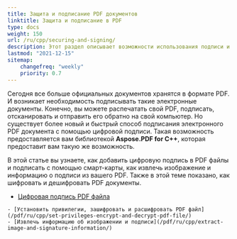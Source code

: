 ```yaml
---
title: Защита и подписание PDF документов
linktitle: Защита и подписание в PDF
type: docs
weight: 150
url: /ru/cpp/securing-and-signing/
description: Этот раздел описывает возможности использования подписи и защиты вашего PDF документа с помощью C++
lastmod: "2021-12-15"
sitemap:
    changefreq: "weekly"
    priority: 0.7
---
```


Сегодня все больше официальных документов хранятся в формате PDF. И возникает необходимость подписывать такие электронные документы. Конечно, вы можете распечатать свой PDF, подписать, отсканировать и отправить его обратно на свой компьютер. Но существует более новый и быстрый способ подписания электронного PDF документа с помощью цифровой подписи. Такая возможность предоставляется вам библиотекой **Aspose.PDF for C++**, которая предоставит вам такую же возможность.

В этой статье вы узнаете, как добавить цифровую подпись в PDF файлы и подписать с помощью смарт-карты, как извлечь изображение и информацию о подписи из вашего PDF. Также в этой теме показано, как шифровать и дешифровать PDF документы.

- [Цифровая подпись PDF файла](/pdf/ru/cpp/digitally-sign-pdf-file/)
```
- [Установить привилегии, зашифровать и расшифровать PDF файл](/pdf/ru/cpp/set-privileges-encrypt-and-decrypt-pdf-file/)
- [Извлечь информацию об изображении и подписи](/pdf/ru/cpp/extract-image-and-signature-information/)
```